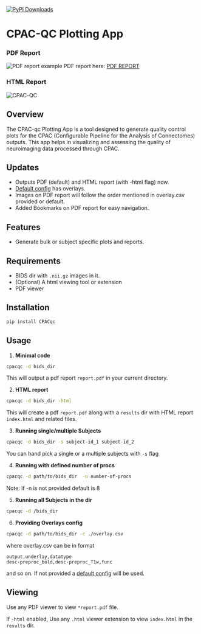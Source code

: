 [![PyPI Downloads](https://static.pepy.tech/badge/cpacqc)](https://pepy.tech/projects/cpacqc)

# CPAC-QC Plotting App

### PDF Report
![PDF report](https://raw.githubusercontent.com/birajstha/bids_qc/main/static/cpac-qc_pdf.png)
example PDF report here: [PDF REPORT](https://github.com/birajstha/bids_qc/raw/main/static/sub-PA001_ses-V1W1_qc_report.pdf)

### HTML Report
![CPAC-QC](https://raw.githubusercontent.com/birajstha/bids_qc/main/static/cpac-qc.png)

## Overview

The CPAC-qc Plotting App is a tool designed to generate quality control plots for the CPAC (Configurable Pipeline for the Analysis of Connectomes) outputs. This app helps in visualizing and assessing the quality of neuroimaging data processed through CPAC.

## Updates
- Outputs PDF (default) and HTML report (with -html flag) now.
- [Default config](https://github.com/birajstha/bids_qc/raw/main/CPACqc/overlay/overlay.csv) has overlays.
- Images on PDF report will follow the order mentioned in overlay.csv provided or default.
- Added Bookmarks on PDF report for easy navigation.

## Features
- Generate bulk or subject specific plots and reports.

## Requirements

- BIDS dir with `.nii.gz` images in it.
- (Optional) A html viewing tool or extension
- PDF viewer

## Installation

```bash
pip install CPACqc
```

## Usage


1. **Minimal code**

```bash
cpacqc -d bids_dir
```

This will output a pdf report `report.pdf` in your current directory.


2. **HTML report**

```bash
cpacqc -d bids_dir -html
```

This will create a pdf `report.pdf` along with a `results` dir with HTML report `index.html` and related files.


3. **Running single/multiple Subjects**

```bash
cpacqc -d bids_dir -s subject-id_1 subject-id_2
```

You can hand pick a single or a multiple subjects with `-s` flag


4. **Running with defined number of procs**

```bash
cpacqc -d path/to/bids_dir  -n number-of-procs
```

Note: if -n is not provided default is 8


5. **Running all Subjects in the dir**

```bash
cpacqc -d /bids_dir 
```


6. **Providing Overlays config**

```bash
cpacqc -d path/to/bids_dir -c ./overlay.csv
```

where overlay.csv can be in format

```csv
output,underlay,datatype
desc-preproc_bold,desc-preproc_T1w,func
```

and so on.
If not provided a [default config](https://github.com/birajstha/bids_qc/raw/main/CPACqc/overlay/overlay.csv) will be used.

## Viewing

Use any PDF viewer to view `*report.pdf` file.

If `-html` enabled, Use any `.html` viewer extension to view `index.html` in the `results` dir.